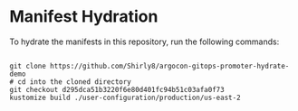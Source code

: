 
# Manifest Hydration

To hydrate the manifests in this repository, run the following commands:

```shell

git clone https://github.com/Shirly8/argocon-gitops-promoter-hydrate-demo
# cd into the cloned directory
git checkout d295dca51b3220f6e80d401fc94b51c03afa0f73
kustomize build ./user-configuration/production/us-east-2
```